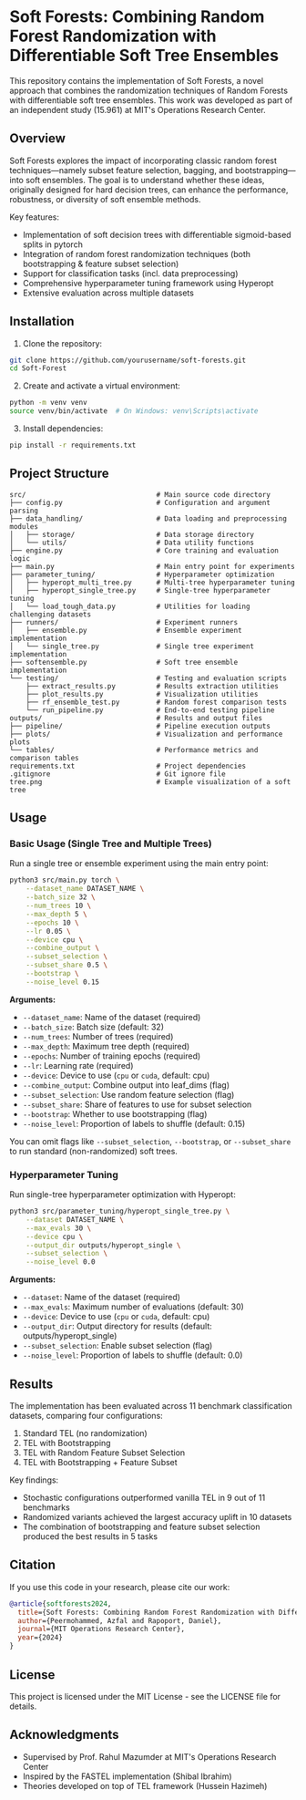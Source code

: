 # Soft Forests: Combining Random Forest Randomization with Differentiable Soft Tree Ensembles

This repository contains the implementation of Soft Forests, a novel approach that combines the randomization techniques of Random Forests with differentiable soft tree ensembles. This work was developed as part of an independent study (15.961) at MIT's Operations Research Center.

## Overview

Soft Forests explores the impact of incorporating classic random forest techniques—namely subset feature selection, bagging, and bootstrapping—into soft ensembles. The goal is to understand whether these ideas, originally designed for hard decision trees, can enhance the performance, robustness, or diversity of soft ensemble methods.

Key features:
- Implementation of soft decision trees with differentiable sigmoid-based splits in pytorch
- Integration of random forest randomization techniques (both bootstrapping & feature subset selection)
- Support for classification tasks (incl. data preprocessing)
- Comprehensive hyperparameter tuning framework using Hyperopt
- Extensive evaluation across multiple datasets

## Installation

1. Clone the repository:
```bash
git clone https://github.com/yourusername/soft-forests.git
cd Soft-Forest
```

2. Create and activate a virtual environment:
```bash
python -m venv venv
source venv/bin/activate  # On Windows: venv\Scripts\activate
```

3. Install dependencies:
```bash
pip install -r requirements.txt
```

## Project Structure

```
src/                                # Main source code directory
├── config.py                       # Configuration and argument parsing
├── data_handling/                  # Data loading and preprocessing modules
│   ├── storage/                    # Data storage directory
│   └── utils/                      # Data utility functions
├── engine.py                       # Core training and evaluation logic
├── main.py                         # Main entry point for experiments
├── parameter_tuning/               # Hyperparameter optimization
│   ├── hyperopt_multi_tree.py      # Multi-tree hyperparameter tuning
│   ├── hyperopt_single_tree.py     # Single-tree hyperparameter tuning
│   └── load_tough_data.py          # Utilities for loading challenging datasets
├── runners/                        # Experiment runners
│   ├── ensemble.py                 # Ensemble experiment implementation
│   └── single_tree.py              # Single tree experiment implementation
├── softensemble.py                 # Soft tree ensemble implementation
└── testing/                        # Testing and evaluation scripts
    ├── extract_results.py          # Results extraction utilities
    ├── plot_results.py             # Visualization utilities
    ├── rf_ensemble_test.py         # Random forest comparison tests
    └── run_pipeline.py             # End-to-end testing pipeline
outputs/                            # Results and output files
├── pipeline/                       # Pipeline execution outputs
├── plots/                          # Visualization and performance plots
└── tables/                         # Performance metrics and comparison tables
requirements.txt                    # Project dependencies
.gitignore                          # Git ignore file
tree.png                            # Example visualization of a soft tree
```

## Usage

### Basic Usage (Single Tree and Multiple Trees)

Run a single tree or ensemble experiment using the main entry point:

```bash
python3 src/main.py torch \
    --dataset_name DATASET_NAME \
    --batch_size 32 \
    --num_trees 10 \
    --max_depth 5 \
    --epochs 10 \
    --lr 0.05 \
    --device cpu \
    --combine_output \
    --subset_selection \
    --subset_share 0.5 \
    --bootstrap \
    --noise_level 0.15
```

**Arguments:**
- `--dataset_name`: Name of the dataset (required)
- `--batch_size`: Batch size (default: 32)
- `--num_trees`: Number of trees (required)
- `--max_depth`: Maximum tree depth (required)
- `--epochs`: Number of training epochs (required)
- `--lr`: Learning rate (required)
- `--device`: Device to use (`cpu` or `cuda`, default: cpu)
- `--combine_output`: Combine output into leaf_dims (flag)
- `--subset_selection`: Use random feature selection (flag)
- `--subset_share`: Share of features to use for subset selection
- `--bootstrap`: Whether to use bootstrapping (flag)
- `--noise_level`: Proportion of labels to shuffle (default: 0.15)

You can omit flags like `--subset_selection`, `--bootstrap`, or `--subset_share` to run standard (non-randomized) soft trees.

### Hyperparameter Tuning

Run single-tree hyperparameter optimization with Hyperopt:

```bash
python3 src/parameter_tuning/hyperopt_single_tree.py \
    --dataset DATASET_NAME \
    --max_evals 30 \
    --device cpu \
    --output_dir outputs/hyperopt_single \
    --subset_selection \
    --noise_level 0.0
```

**Arguments:**
- `--dataset`: Name of the dataset (required)
- `--max_evals`: Maximum number of evaluations (default: 30)
- `--device`: Device to use (`cpu` or `cuda`, default: cpu)
- `--output_dir`: Output directory for results (default: outputs/hyperopt_single)
- `--subset_selection`: Enable subset selection (flag)
- `--noise_level`: Proportion of labels to shuffle (default: 0.0)

## Results

The implementation has been evaluated across 11 benchmark classification datasets, comparing four configurations:
1. Standard TEL (no randomization)
2. TEL with Bootstrapping
3. TEL with Random Feature Subset Selection
4. TEL with Bootstrapping + Feature Subset

Key findings:
- Stochastic configurations outperformed vanilla TEL in 9 out of 11 benchmarks
- Randomized variants achieved the largest accuracy uplift in 10 datasets
- The combination of bootstrapping and feature subset selection produced the best results in 5 tasks

## Citation

If you use this code in your research, please cite our work:

```bibtex
@article{softforests2024,
  title={Soft Forests: Combining Random Forest Randomization with Differentiable Soft Tree Ensembles},
  author={Peermohammed, Azfal and Rapoport, Daniel},
  journal={MIT Operations Research Center},
  year={2024}
}
```

## License

This project is licensed under the MIT License - see the LICENSE file for details.

## Acknowledgments

- Supervised by Prof. Rahul Mazumder at MIT's Operations Research Center
- Inspired by the FASTEL implementation (Shibal Ibrahim)
- Theories developed on top of TEL framework (Hussein Hazimeh)
